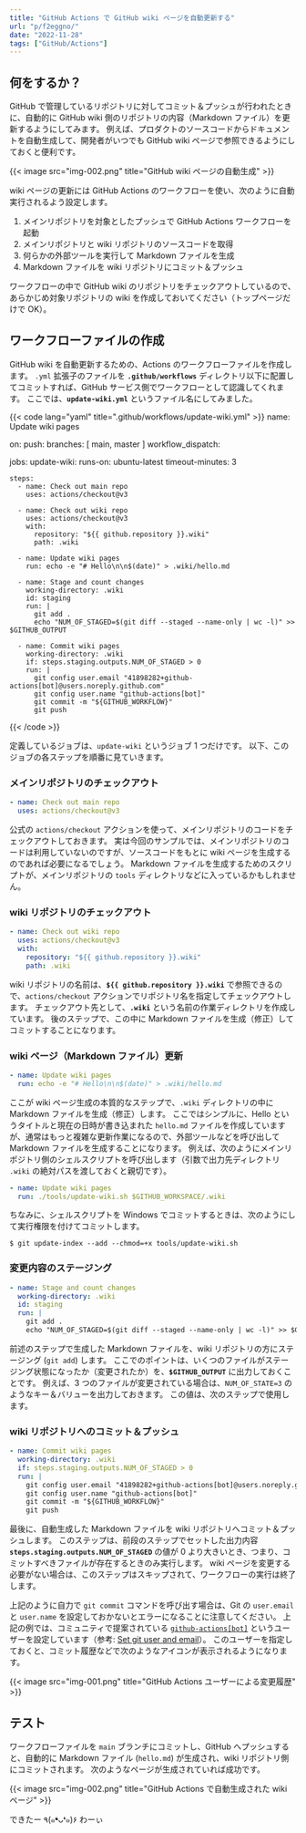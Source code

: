 ```yaml
---
title: "GitHub Actions で GitHub wiki ページを自動更新する"
url: "p/f2eggno/"
date: "2022-11-28"
tags: ["GitHub/Actions"]
---
```


何をするか？
----

GitHub で管理しているリポジトリに対してコミット＆プッシュが行われたときに、自動的に GitHub wiki 側のリポジトリの内容（Markdown ファイル）を更新するようにしてみます。
例えば、プロダクトのソースコードからドキュメントを自動生成して、開発者がいつでも GitHub wiki ページで参照できるようにしておくと便利です。

{{< image src="img-002.png" title="GitHub wiki ページの自動生成" >}}

wiki ページの更新には GitHub Actions のワークフローを使い、次のように自動実行されるよう設定します。

1. メインリポジトリを対象としたプッシュで GitHub Actions ワークフローを起動
2. メインリポジトリと wiki リポジトリのソースコードを取得
3. 何らかの外部ツールを実行して Markdown ファイルを生成
4. Markdown ファイルを wiki リポジトリにコミット＆プッシュ

ワークフローの中で GitHub wiki のリポジトリをチェックアウトしているので、あらかじめ対象リポジトリの wiki を作成しておいてください（トップページだけで OK）。


ワークフローファイルの作成
----

GitHub wiki を自動更新するための、Actions のワークフローファイルを作成します。
`.yml` 拡張子のファイルを __`.github/workflows`__ ディレクトリ以下に配置してコミットすれば、GitHub サービス側でワークフローとして認識してくれます。
ここでは、__`update-wiki.yml`__ というファイル名にしてみました。

{{< code lang="yaml" title=".github/workflows/update-wiki.yml" >}}
name: Update wiki pages

on:
  push:
    branches: [ main, master ]
  workflow_dispatch:

jobs:
  update-wiki:
    runs-on: ubuntu-latest
    timeout-minutes: 3

    steps:
      - name: Check out main repo
        uses: actions/checkout@v3

      - name: Check out wiki repo
        uses: actions/checkout@v3
        with:
          repository: "${{ github.repository }}.wiki"
          path: .wiki

      - name: Update wiki pages
        run: echo -e "# Hello\n\n$(date)" > .wiki/hello.md

      - name: Stage and count changes
        working-directory: .wiki
        id: staging
        run: |
          git add .
          echo "NUM_OF_STAGED=$(git diff --staged --name-only | wc -l)" >> $GITHUB_OUTPUT

      - name: Commit wiki pages
        working-directory: .wiki
        if: steps.staging.outputs.NUM_OF_STAGED > 0
        run: |
          git config user.email "41898282+github-actions[bot]@users.noreply.github.com"
          git config user.name "github-actions[bot]"
          git commit -m "${GITHUB_WORKFLOW}"
          git push
{{< /code >}}

定義しているジョブは、`update-wiki` というジョブ 1 つだけです。
以下、このジョブの各ステップを順番に見ていきます。

### メインリポジトリのチェックアウト

```yaml
- name: Check out main repo
  uses: actions/checkout@v3
```

公式の `actions/checkout` アクションを使って、メインリポジトリのコードをチェックアウトしておきます。
実は今回のサンプルでは、メインリポジトリのコードは利用していないのですが、ソースコードをもとに wiki ページを生成するのであれば必要になるでしょう。
Markdown ファイルを生成するためのスクリプトが、メインリポジトリの `tools` ディレクトリなどに入っているかもしれません。

### wiki リポジトリのチェックアウト

```yaml
- name: Check out wiki repo
  uses: actions/checkout@v3
  with:
    repository: "${{ github.repository }}.wiki"
    path: .wiki
```

wiki リポジトリの名前は、__`${{ github.repository }}.wiki`__ で参照できるので、`actions/checkout` アクションでリポジトリ名を指定してチェックアウトします。
チェックアウト先として、__`.wiki`__ という名前の作業ディレクトリを作成しています。
後のステップで、この中に Markdown ファイルを生成（修正）してコミットすることになります。

### wiki ページ（Markdown ファイル）更新

```yaml
- name: Update wiki pages
  run: echo -e "# Hello\n\n$(date)" > .wiki/hello.md
```

ここが wiki ページ生成の本質的なステップで、`.wiki` ディレクトリの中に Markdown ファイルを生成（修正）します。
ここではシンプルに、Hello というタイトルと現在の日時が書き込まれた `hello.md` ファイルを作成していますが、通常はもっと複雑な更新作業になるので、外部ツールなどを呼び出して Markdown ファイルを生成することになります。
例えば、次のようにメインリポジトリ側のシェルスクリプトを呼び出します（引数で出力先ディレクトリ `.wiki` の絶対パスを渡しておくと親切です）。

```yaml
- name: Update wiki pages
  run: ./tools/update-wiki.sh $GITHUB_WORKSPACE/.wiki
```

ちなみに、シェルスクリプトを Windows でコミットするときは、次のようにして実行権限を付けてコミットします。

```console
$ git update-index --add --chmod=+x tools/update-wiki.sh
```

### 変更内容のステージング

```yaml
- name: Stage and count changes
  working-directory: .wiki
  id: staging
  run: |
    git add .
    echo "NUM_OF_STAGED=$(git diff --staged --name-only | wc -l)" >> $GITHUB_OUTPUT
```

前述のステップで生成した Markdown ファイルを、wiki リポジトリの方にステージング (`git add`) します。
ここでのポイントは、いくつのファイルがステージング状態になったか（変更されたか）を、__`$GITHUB_OUTPUT`__ に出力しておくことです。
例えば、3 つのファイルが変更されている場合は、`NUM_OF_STATE=3` のようなキー＆バリューを出力しておきます。
この値は、次のステップで使用します。

### wiki リポジトリへのコミット＆プッシュ

```yaml
- name: Commit wiki pages
  working-directory: .wiki
  if: steps.staging.outputs.NUM_OF_STAGED > 0
  run: |
    git config user.email "41898282+github-actions[bot]@users.noreply.github.com"
    git config user.name "github-actions[bot]"
    git commit -m "${GITHUB_WORKFLOW}"
    git push
```

最後に、自動生成した Markdown ファイルを wiki リポジトリへコミット＆プッシュします。
このステップは、前段のステップでセットした出力内容 __`steps.staging.outputs.NUM_OF_STAGED`__ の値が 0 より大きいとき、つまり、コミットすべきファイルが存在するときのみ実行します。
wiki ページを変更する必要がない場合は、このステップはスキップされて、ワークフローの実行は終了します。

上記のように自力で `git commit` コマンドを呼び出す場合は、Git の `user.email` と `user.name` を設定しておかないとエラーになることに注意してください。
上記の例では、コミュニティで提案されている [`github-actions[bot]`](https://api.github.com/users/github-actions%5Bbot%5D) というユーザーを設定しています（参考: [Set git user and email](https://github.com/actions/checkout/issues/13#issuecomment-724415212)）。
このユーザーを指定しておくと、コミット履歴などで次のようなアイコンが表示されるようになります。

{{< image src="img-001.png" title="GitHub Actions ユーザーによる変更履歴" >}}


テスト
----

ワークフローファイルを `main` ブランチにコミットし、GitHub へプッシュすると、自動的に Markdown ファイル (`hello.md`) が生成され、wiki リポジトリ側にコミットされます。
次のようなページが生成されていれば成功です。

{{< image src="img-002.png" title="GitHub Actions で自動生成された wiki ページ" >}}

できたー ٩(๑❛ᴗ❛๑)۶ わーぃ
